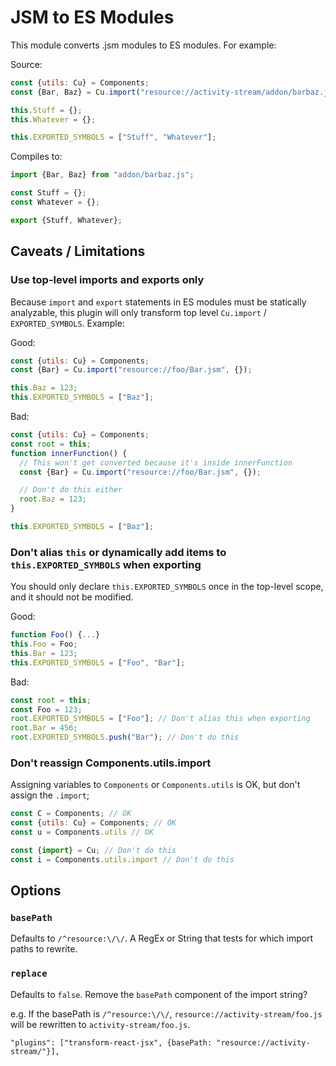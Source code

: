 # JSM to ES Modules

This module converts .jsm modules to ES modules. For example:

Source:

```js
const {utils: Cu} = Components;
const {Bar, Baz} = Cu.import("resource://activity-stream/addon/barbaz.jsm", {});

this.Stuff = {};
this.Whatever = {};

this.EXPORTED_SYMBOLS = ["Stuff", "Whatever"];
```

Compiles to:

```js
import {Bar, Baz} from "addon/barbaz.js";

const Stuff = {};
const Whatever = {};

export {Stuff, Whatever};
```

## Caveats / Limitations

### Use top-level imports and exports only

Because `import` and `export` statements in ES modules must be statically analyzable, this plugin will only transform
top level `Cu.import` / `EXPORTED_SYMBOLS`. Example:

Good:

```js
const {utils: Cu} = Components;
const {Bar} = Cu.import("resource://foo/Bar.jsm", {});

this.Baz = 123;
this.EXPORTED_SYMBOLS = ["Baz"];
```

Bad:

```js
const {utils: Cu} = Components;
const root = this;
function innerFunction() {
  // This won't get converted because it's inside innerFunction
  const {Bar} = Cu.import("resource://foo/Bar.jsm", {});

  // Don't do this either
  root.Baz = 123;
}

this.EXPORTED_SYMBOLS = ["Baz"];
```

### Don't alias `this` or dynamically add items to `this.EXPORTED_SYMBOLS` when exporting

You should only declare `this.EXPORTED_SYMBOLS` once in the top-level scope, and it should not be modified.

Good:

```js
function Foo() {...}
this.Foo = Foo;
this.Bar = 123;
this.EXPORTED_SYMBOLS = ["Foo", "Bar"];
```

Bad:

```js
const root = this;
const Foo = 123;
root.EXPORTED_SYMBOLS = ["Foo"]; // Don't alias this when exporting
root.Bar = 456;
root.EXPORTED_SYMBOLS.push("Bar"); // Don't do this

```

### Don't reassign Components.utils.import

Assigning variables to `Components` or `Components.utils` is OK, but don't assign the `.import`;

```js
const C = Components; // OK
const {utils: Cu} = Components; // OK
const u = Components.utils // OK

const {import} = Cu; // Don't do this
const i = Components.utils.import // Don't do this

```

## Options

### `basePath`

Defaults to `/^resource:\/\/`. A RegEx or String that tests for which import paths to rewrite.

### `replace`

Defaults to `false`. Remove the `basePath` component of the import string?

e.g. If the basePath is `/^resource:\/\/`, `resource://activity-stream/foo.js` will be rewritten to `activity-stream/foo.js`.

```
"plugins": ["transform-react-jsx", {basePath: "resource://activity-stream/"}],
```
